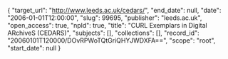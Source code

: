 {
  "target_url": "http://www.leeds.ac.uk/cedars/", 
  "end_date": null, 
  "date": "2006-01-01T12:00:00", 
  "slug": 99695, 
  "publisher": "leeds.ac.uk", 
  "open_access": true, 
  "npld": true, 
  "title": "CURL Exemplars in Digital ARchiveS (CEDARS)", 
  "subjects": [], 
  "collections": [], 
  "record_id": "20060101T120000/DOvRPWoTQtGriQHYJWDXFA==", 
  "scope": "root", 
  "start_date": null
}

